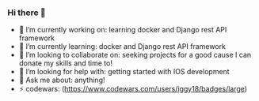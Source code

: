 ### Hi there 👋

- 🔭 I’m currently working on: learning docker and Django rest API framework
- 🌱 I’m currently learning: docker and Django rest API framework
- 👯 I’m looking to collaborate on: seeking projects for a good cause I can donate my skills and time to!
- 🤔 I’m looking for help with: getting started with IOS development
- 💬 Ask me about: anything!
- ⚡ codewars: (https://www.codewars.com/users/iggy18/badges/large) 
